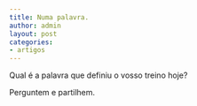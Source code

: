 ```yaml
---
title: Numa palavra.
author: admin
layout: post
categories:
- artigos
---
```

Qual é a palavra que definiu o vosso treino hoje?

Perguntem e partilhem.
